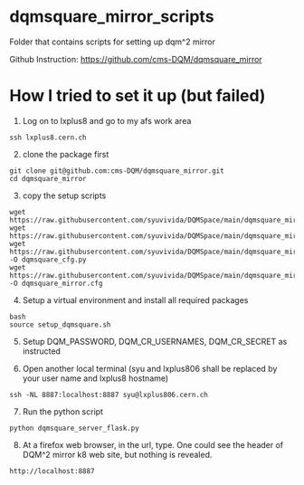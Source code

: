 # dqmsquare_mirror_scripts
Folder that contains scripts for setting up dqm^2 mirror

Github Instruction: https://github.com/cms-DQM/dqmsquare_mirror

# How I tried to set it up (but failed)

1. Log on to lxplus8 and go to my afs work area
```
ssh lxplus8.cern.ch
```

2. clone the package first
```
git clone git@github.com:cms-DQM/dqmsquare_mirror.git
cd dqmsquare_mirror
```

3. copy the setup scripts
```
wget https://raw.githubusercontent.com/syuvivida/DQMSpace/main/dqmsquare_mirror_scripts/default_version/setup_virtualenv.sh
wget https://raw.githubusercontent.com/syuvivida/DQMSpace/main/dqmsquare_mirror_scripts/default_version/setup_dqmsquare.sh
wget https://raw.githubusercontent.com/syuvivida/DQMSpace/main/dqmsquare_mirror_scripts/default_version/dqmsquare_cfg.py -O dqmsquare_cfg.py
wget https://raw.githubusercontent.com/syuvivida/DQMSpace/main/dqmsquare_mirror_scripts/default_version/dqmsquare_mirror.cfg -O dqmsquare_mirror.cfg
```

4. Setup a virtual environment and install all required packages
```
bash
source setup_dqmsquare.sh
```

5. Setup DQM_PASSWORD, DQM_CR_USERNAMES, DQM_CR_SECRET as instructed

6. Open another local terminal (syu and lxplus806 shall be replaced by your user name and lxplus8 hostname)
```
ssh -NL 8887:localhost:8887 syu@lxplus806.cern.ch
```

7. Run the python script
```
python dqmsquare_server_flask.py
```

8. At a firefox web browser, in the url, type. One could see the header of DQM^2 mirror k8 web site, but nothing is revealed. 
```
http://localhost:8887
```